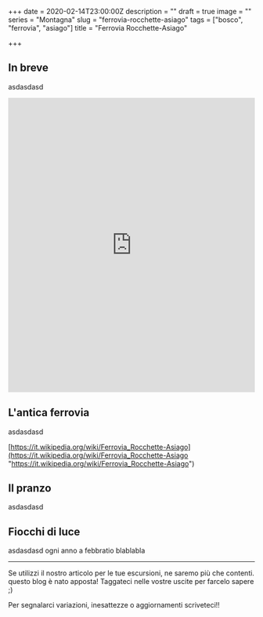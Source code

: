 +++
date = 2020-02-14T23:00:00Z
description = ""
draft = true
image = ""
series = "Montagna"
slug = "ferrovia-rocchette-asiago"
tags = ["bosco", "ferrovia", "asiago"]
title = "Ferrovia Rocchette-Asiago"

+++
## In breve

asdasdasd

<iframe src="https://www.komoot.com/tour/164426416/embed?profile=1" width="100%" height="600" frameborder="0" scrolling="no"></iframe>

## L'antica ferrovia

asdasdasd

[https://it.wikipedia.org/wiki/Ferrovia_Rocchette-Asiago](https://it.wikipedia.org/wiki/Ferrovia_Rocchette-Asiago "https://it.wikipedia.org/wiki/Ferrovia_Rocchette-Asiago")

## Il pranzo

asdasdasd

## Fiocchi di luce

asdasdasd ogni anno a febbratio blablabla

***

Se utilizzi il nostro articolo per le tue escursioni, ne saremo più che contenti. questo blog è nato apposta! Taggateci nelle vostre uscite per farcelo sapere ;)

Per segnalarci variazioni, inesattezze o aggiornamenti scriveteci!!